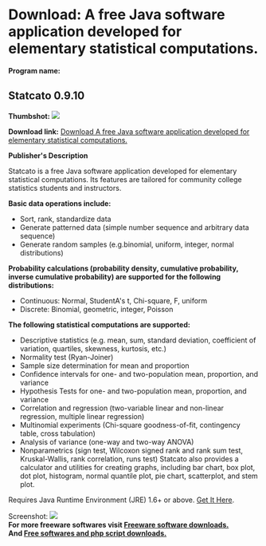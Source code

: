 # Download: A free Java software application developed for elementary statistical computations.

**Program name:**

## Statcato 0.9.10

  
**Thumbshot:** ![](http://www.freewarefiles.com/screenshot/statcato_md.jpg)   
  
**Download link:** [Download A free Java software application developed for elementary statistical computations.](http://freesoftwares.boysofts.com/Statcato_program_56581.html)  
  


**Publisher's Description**  
  


Statcato is a free Java software application developed for elementary statistical computations. Its features are tailored for community college statistics students and instructors. 

**Basic data operations include:**

  * Sort, rank, standardize data 
  * Generate patterned data (simple number sequence and arbitrary data sequence) 
  * Generate random samples (e.g.binomial, uniform, integer, normal distributions) 

**Probability calculations (probability density, cumulative probability, inverse cumulative probability) are supported for the following distributions:**

  * Continuous: Normal, StudentA's t, Chi-square, F, uniform 
  * Discrete: Binomial, geometric, integer, Poisson 

**The following statistical computations are supported:**

  * Descriptive statistics (e.g. mean, sum, standard deviation, coefficient of variation, quartiles, skewness, kurtosis, etc.) 
  * Normality test (Ryan-Joiner) 
  * Sample size determination for mean and proportion 
  * Confidence intervals for one- and two-population mean, proportion, and variance 
  * Hypothesis Tests for one- and two-population mean, proportion, and variance 
  * Correlation and regression (two-variable linear and non-linear regression, multiple linear regression) 
  * Multinomial experiments (Chi-square goodness-of-fit, contingency table, cross tabulation) 
  * Analysis of variance (one-way and two-way ANOVA) 
  * Nonparametrics (sign test, Wilcoxon signed rank and rank sum test, Kruskal-Wallis, rank correlation, runs test) 
Statcato also provides a calculator and utilities for creating graphs, including bar chart, box plot, dot plot, histogram, normal quantile plot, pie chart, scatterplot, and stem plot. 

Requires Java Runtime Environment (JRE) 1.6+ or above. [Get It Here](http://java.sun.com/javase/downloads/index.jsp).

  
  
Screenshot: ![](http://www.freewarefiles.com/screenshot/statcato.jpg)   
**For more freeware softwares visit [Freeware software downloads.](http://freesoftwares.boysofts.com/)**   
**And [Free softwares and php script downloads.](http://www.boysofts.com/)**
